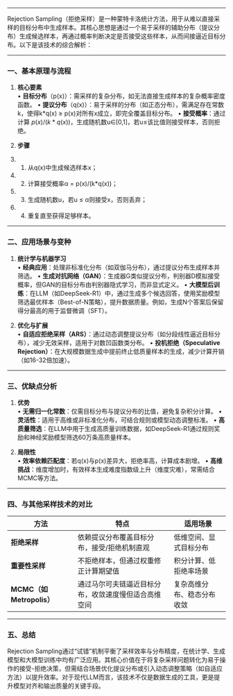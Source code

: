 
---

Rejection Sampling（拒绝采样）是一种蒙特卡洛统计方法，用于从难以直接采样的目标分布中生成样本。其核心思想是通过一个易于采样的辅助分布（提议分布）生成候选样本，再通过概率判断决定是否接受这些样本，从而间接逼近目标分布。以下是该技术的综合解析：

---

### **一、基本原理与流程**
1. **核心要素**  
   • **目标分布**（p(x)）：需采样的复杂分布，如无法直接生成样本的复杂概率密度函数。
   • **提议分布**（q(x)）：易于采样的分布（如正态分布），需满足存在常数k，使得k*q(x) ≥ p(x)对所有x成立，即完全覆盖目标分布。
   • **接受概率**：通过计算 $p(x)/(k*q(x))$，生成随机数u∈[0,1]，若u≤该比值则接受样本，否则拒绝。

2. **步骤**  
3. 1. 从q(x)中生成候选样本x；  
4. 2. 计算接受概率α = p(x)/(k*q(x))；  
5. 3. 生成随机数u，若u ≤ α则接受x，否则丢弃；  
6. 4. 重复直至获得足够样本。

---

### **二、应用场景与变种**
1. **统计学与机器学习**  
   • **经典应用**：处理非标准化分布（如双伽马分布），通过提议分布生成样本并筛选。
   • **生成对抗网络（GAN）**：生成器G类似提议分布，判别器D模拟接受概率，但GAN的目标分布由判别器隐式学习，而非显式定义。
   • **大模型后训练**：在LLM（如DeepSeek-R1）中，通过生成多个候选回答，使用奖励模型筛选最优样本（Best-of-N策略），提升数据质量。例如，生成N个答案后保留得分最高的用于监督微调（SFT）。

2. **优化与扩展**  
   • **自适应拒绝采样（ARS）**：通过动态调整提议分布（如分段线性逼近目标分布），减少无效采样，适用于对数凹函数类分布。
   • **投机拒绝（Speculative Rejection）**：在大规模数据生成中提前终止低质量样本的生成，减少计算开销（如16-32倍加速）。

---

### **三、优缺点分析**
1. **优势**  
   • **无需归一化常数**：仅需目标分布与提议分布的比值，避免复杂积分计算。
   • **灵活性**：适用于高维或非标准化分布，可结合规则或模型动态调整标准。
   • **高质量筛选**：在LLM中用于生成高质量训练数据，如DeepSeek-R1通过规则奖励和神经奖励模型筛选60万条高质量样本。

2. **局限性**  
   • **效率依赖匹配度**：若q(x)与p(x)差异大，拒绝率高，计算成本剧增。
   • **高维挑战**：维度增加时，有效样本生成难度指数级上升（维度灾难），常需结合MCMC等方法。

---

### **四、与其他采样技术的对比**
| **方法**            | **特点**                                                                 | **适用场景**               |
|---------------------|-------------------------------------------------------------------------|--------------------------|
| **拒绝采样**          | 依赖提议分布覆盖目标分布，接受/拒绝机制直观                              | 低维空间、显式目标分布        |
| **重要性采样**        | 不拒绝样本，但通过权重修正计算期望值                                     | 积分计算、低拒绝率场景        |
| **MCMC（如Metropolis）** | 通过马尔可夫链逼近目标分布，收敛速度慢但适合高维空间                     | 复杂高维分布、稳态分布收敛     |

---

### **五、总结**
Rejection Sampling通过“试错”机制平衡了采样效率与分布精度，在统计学、生成模型和大模型训练中均有广泛应用。其核心价值在于将复杂采样问题转化为易于操作的接受-拒绝决策，但需结合场景优化提议分布或引入动态调整策略（如自适应方法）以提升效率。对于现代LLM而言，该技术不仅是数据生成的工具，更是提升模型对齐和输出质量的关键手段。